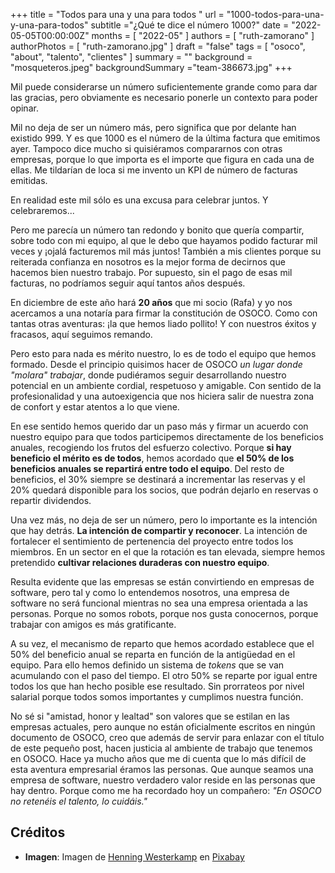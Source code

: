 +++
title = "Todos para una y una para todos "
url = "1000-todos-para-una-y-una-para-todos"
subtitle ="¿Qué te dice el número 1000?"
date = "2022-05-05T00:00:00Z"
months = [ "2022-05" ]
authors = [ "ruth-zamorano" ]
authorPhotos = [ "ruth-zamorano.jpg" ]
draft = "false"
tags = [ "osoco", "about", "talento", "clientes" ]
summary = ""
background = "mosqueteros.jpeg"
backgroundSummary ="team-386673.jpg"
+++

Mil puede considerarse un número suficientemente grande como para dar las gracias, pero obviamente es necesario ponerle un contexto para poder opinar.
 
Mil no deja de ser un número más, pero significa que por delante han existido 999. Y es que 1000 es el número de la última factura que emitimos ayer.  Tampoco dice mucho si quisiéramos compararnos con otras empresas, porque lo que importa es el importe que figura en cada una de ellas. Me tildarían de loca si me invento un KPI de número de facturas emitidas.
 
En realidad este mil sólo es una excusa para celebrar juntos. Y celebraremos...
 
Pero me parecía un número tan redondo y bonito que quería compartir, sobre todo con mi equipo, al que le debo que hayamos podido facturar mil veces y ¡ojalá facturemos mil más juntos! También a mis clientes porque su reiterada confianza en nosotros es la mejor forma de decirnos que hacemos bien nuestro trabajo. Por supuesto, sin el pago de esas mil facturas, no podríamos seguir aquí tantos años después.
 
En diciembre de este año hará **20 años** que mi socio (Rafa) y yo nos acercamos a una notaría para firmar la constitución de OSOCO. Como con tantas otras aventuras: ¡la que hemos liado pollito!  Y con nuestros éxitos y fracasos, aquí seguimos remando.
 
Pero esto para nada es mérito nuestro, lo es de todo el equipo que hemos formado. Desde el principio quisimos hacer de OSOCO *un lugar donde "molara" trabajar*, donde pudiéramos seguir desarrollando nuestro potencial en un ambiente cordial, respetuoso y amigable. Con sentido de la profesionalidad y una autoexigencia que nos hiciera salir de nuestra zona de confort y estar atentos a lo que viene.
 
En ese sentido hemos querido dar un paso más y firmar un acuerdo con nuestro equipo para que todos participemos directamente de los beneficios anuales, recogiendo los frutos del esfuerzo colectivo. Porque **si hay beneficio el mérito es de todos**, hemos acordado que **el 50% de los beneficios anuales se repartirá entre todo el equipo**.  Del resto de beneficios, el 30% siempre se destinará a incrementar las reservas y el 20% quedará disponible para los socios, que podrán dejarlo en reservas o repartir dividendos. 
 
Una vez más, no deja de ser un número, pero lo importante es la intención que hay detrás. **La intención de compartir y reconocer**. La intención de fortalecer el sentimiento de pertenencia del proyecto entre todos los miembros. En un sector en el que la rotación es tan elevada, siempre hemos pretendido **cultivar relaciones duraderas con nuestro equipo**. 

Resulta evidente que las empresas se están convirtiendo en empresas de software, pero tal y como lo entendemos nosotros, una empresa de software no será funcional mientras no sea una empresa orientada a las personas. Porque no somos robots, porque nos gusta conocernos, porque trabajar con amigos es más gratificante.

A su vez, el mecanismo de reparto que hemos acordado establece que el 50% del beneficio anual se reparta en función de la antigüedad en el equipo. Para ello hemos definido un sistema de *tokens* que se van acumulando con el paso del tiempo. El otro 50% se reparte por igual entre todos los que han hecho posible ese resultado. Sin prorrateos por nivel salarial porque todos somos importantes y cumplimos nuestra función.
 
No sé si "amistad, honor y lealtad" son valores que se estilan en las empresas actuales, pero aunque no están oficialmente escritos en ningún documento de OSOCO, creo que además de servir para enlazar con el título de este pequeño post, hacen justicia al ambiente de trabajo que tenemos en OSOCO. Hace ya mucho años que me di cuenta que lo más difícil de esta aventura empresarial éramos las personas. Que aunque seamos una empresa de software, nuestro verdadero valor reside en las personas que hay dentro. Porque como me ha recordado hoy un compañero: *"En OSOCO no retenéis el talento, lo cuidáis."*

## Créditos

- **Imagen**:
Imagen de <a href="https://pixabay.com/es/users/vait_mcright-327613/?utm_source=link-attribution&amp;utm_medium=referral&amp;utm_campaign=image&amp;utm_content=386673">Henning Westerkamp</a> en <a href="https://pixabay.com/es/?utm_source=link-attribution&amp;utm_medium=referral&amp;utm_campaign=image&amp;utm_content=386673">Pixabay</a>
